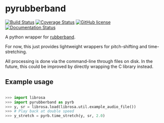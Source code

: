 # pyrubberband
[![Build Status](https://travis-ci.org/bmcfee/pyrubberband.svg)](https://travis-ci.org/bmcfee/pyrubberband)
[![Coverage Status](https://coveralls.io/repos/bmcfee/pyrubberband/badge.svg?branch=testing&service=github)](https://coveralls.io/github/bmcfee/pyrubberband?branch=testing)
[![GitHub license](https://img.shields.io/github/license/bmcfee/pyrubberband.svg)]()
[![Documentation Status](https://readthedocs.org/projects/pyrubberband/badge/?version=latest)](http://pyrubberband.readthedocs.org/en/latest/?badge=latest)

A python wrapper for [rubberband](http://breakfastquay.com/rubberband/).

For now, this just provides lightweight wrappers for pitch-shifting and time-stretching.

All processing is done via the command-line through files on disk.  In the future, this could be improved
by directly wrapping the C library instead.

Example usage
-------------

```python

>>> import librosa
>>> import pyrubberband as pyrb
>>> y, sr = librosa.load(librosa.util.example_audio_file())
>>> # Play back at double speed
>>> y_stretch = pyrb.time_stretch(y, sr, 2.0)
```
